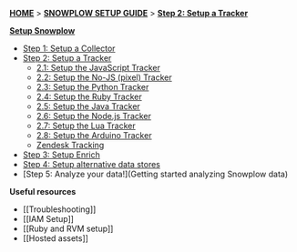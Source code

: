 [**HOME**](Home) > [**SNOWPLOW SETUP GUIDE**](Setting-up-Snowplow) > [**Step 2: Setup a Tracker**](setting-up-a-tracker)  

[**Setup Snowplow**](Setting-up-Snowplow)  

- [Step 1: Setup a Collector](setting-up-a-collector)  
- [Step 2: Setup a Tracker](setting-up-a-tracker)
  - [2.1: Setup the JavaScript Tracker](Javascript-tracker-setup)
  - [2.2: Setup the No-JS (pixel) Tracker](No-JS-tracker-setup)
  - [2.3: Setup the Python Tracker](Python-Tracker-Setup)
  - [2.4: Setup the Ruby Tracker](Ruby-Tracker-Setup)
  - [2.5: Setup the Java Tracker](Java-Tracker-setup)
  - [2.6: Setup the Node.js Tracker](Node.js-tracker-setup)
  - [2.7: Setup the Lua Tracker](Lua-tracker-setup)
  - [2.8: Setup the Arduino Tracker](Arduino-tracker-setup)
  - [Zendesk Tracking](Zendesk-Tracker)
- [Step 3: Setup Enrich](setting-up-enrich)  
- [Step 4: Setup alternative data stores](setting-up-alternative-data-stores) 
- [Step 5: Analyze your data!](Getting started analyzing Snowplow data)  

**Useful resources**  

- [[Troubleshooting]]  
- [[IAM Setup]]  
- [[Ruby and RVM setup]]  
- [[Hosted assets]] 
